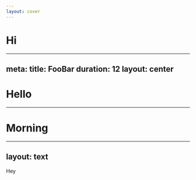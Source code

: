 ```yaml
---
layout: cover
---
```

# Hi
---
meta:
  title: FooBar
  duration: 12
layout: center
---
# Hello
<!-- This is notes -->
---

# Morning
---
layout: text
---
<!-- This is not notes -->
Hey

